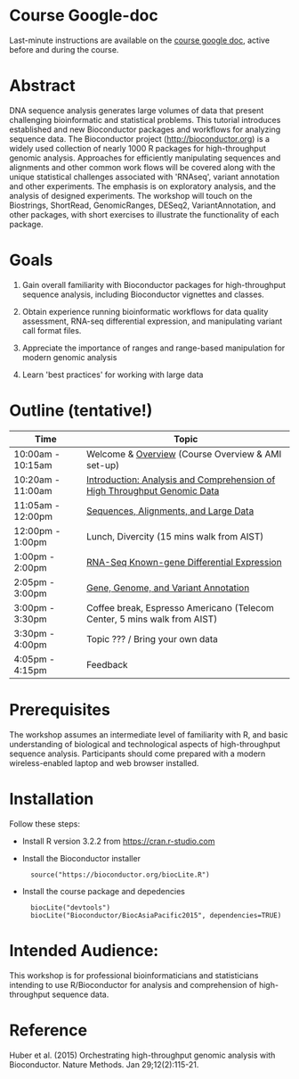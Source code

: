 # Course Google-doc

Last-minute instructions are available on the
[course google doc](https://docs.google.com/document/d/1U9P9uUWGFhAfTF22YkbxG4GIcZ3koK5BhLRB6MK_F4k/edit?usp=sharing),
active before and during the course.

# Abstract

DNA sequence analysis generates large volumes of data that present
challenging bioinformatic and statistical problems. This tutorial
introduces established and new Bioconductor packages and workflows for
analyzing sequence data. The Bioconductor project
(http://bioconductor.org) is a widely used collection of nearly 1000 R
packages for high-throughput genomic analysis. Approaches for
efficiently manipulating sequences and alignments and other common
work flows will be covered along with the unique statistical
challenges associated with 'RNAseq', variant annotation and other
experiments. The emphasis is on exploratory analysis, and the analysis
of designed experiments. The workshop will touch on the Biostrings,
ShortRead, GenomicRanges, DESeq2, VariantAnnotation, and other
packages, with short exercises to illustrate the functionality of each
package.

# Goals

1. Gain overall familiarity with Bioconductor packages for
   high-throughput sequence analysis, including Bioconductor vignettes
   and classes.

2. Obtain experience running bioinformatic workflows for data quality
   assessment, RNA-seq differential expression, and manipulating
   variant call format files.

3. Appreciate the importance of ranges and range-based manipulation
   for modern genomic analysis

4. Learn 'best practices' for working with large data

# Outline (tentative!)

Time              | Topic
----------------- | ----------------------------------------------------------------------------
10:00am - 10:15am | Welcome & [Overview](vignettes/W0-Overview.Rmd) (Course Overview & AMI set-up)
10:20am - 11:00am | [Introduction: Analysis and Comprehension of High Throughput Genomic Data](vignettes/W1-Introduction.Rmd)
11:05am - 12:00pm | [Sequences, Alignments, and Large Data](vignettes/W2-Data-Representations.Rmd)
12:00pm  - 1:00pm | Lunch, Divercity (15 mins walk from AIST)
1:00pm   - 2:00pm | [RNA-Seq Known-gene Differential Expression](vignettes/W3-RNASeq.Rmd)
2:05pm   - 3:00pm | [Gene, Genome, and Variant Annotation](vignettes/W4-Annotation.Rmd)
3:00pm   - 3:30pm | Coffee break, Espresso Americano (Telecom Center, 5 mins walk from AIST)
3:30pm   - 4:00pm | Topic ??? / Bring your own data
4:05pm   - 4:15pm | Feedback

# Prerequisites

The workshop assumes an intermediate level of familiarity with R, and
basic understanding of biological and technological aspects of
high-throughput sequence analysis. Participants should come prepared
with a modern wireless-enabled laptop and web browser installed.

# Installation

Follow these steps:

- Install R version 3.2.2 from https://cran.r-studio.com
- Install the Bioconductor installer

        source("https://bioconductor.org/biocLite.R")
      
- Install the course package and depedencies

        biocLite("devtools")
        biocLite("Bioconductor/BiocAsiaPacific2015", dependencies=TRUE)

# Intended Audience: 

This workshop is for professional bioinformaticians and statisticians
intending to use R/Bioconductor for analysis and comprehension of
high-throughput sequence data.

# Reference

Huber et al. (2015) Orchestrating high-throughput genomic analysis
with Bioconductor. Nature Methods. Jan 29;12(2):115-21.
